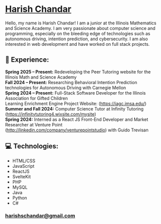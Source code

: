 <!---
Harish-Chandar/Harish-Chandar is a ✨ special ✨ repository because its `README.md` (this file) appears on your GitHub profile.
You can click the Preview link to take a look at your changes.
--->
# [Harish Chandar](https://Harish-Chandar.github.io/)  
Hello, my name is Harish Chandar! I am a junior at the Illinois Mathematics and Science Academy. 
I am very passionate about computer science and programming, especially on the bleeding edge of technologies such as autonomous driving, intention prediction, and cybersecurity.
I am also interested in web development and have worked on full stack projects.  
## 💼 Experience:  
**Spring 2025 – Present:** Redeveloping the Peer Tutoring website for the Illinois Math and Science Academy   
**Fall 2024 – Present:** Researching Behavioral Intention Prediction technologies for Autonomous Driving with Carnegie Mellon   
**Spring 2024 – Present:** Full-Stack Software Developer for the Illinois Association for Gifted Children   
  Learning Enrichment Engine Project Website: (https://iagc.imsa.edu/)  
**Summer and Fall 2024:** Computer Science Tutor at Infinity Tutoring (https://infinitytutoring4.wixsite.com/mysite)  
**Spring 2024:** Interned as a React JS Front-End Developer and Market Researcher at Venture Point  
  (http://linkedin.com/company/venturepointstudio) with Guido Trevisan  
## 💻 Technologies:  
- HTML/CSS
- JavaScript
- ReactJS
- SvelteKit
- PHP
- MySQL
- Java
- Python
- C#
### [harishschandar@gmail.com](mailto:harishschandar@gmail.com)
